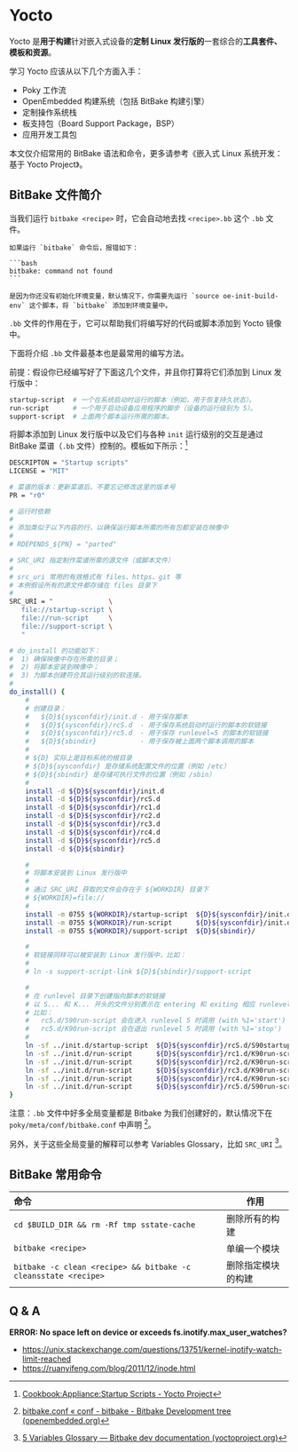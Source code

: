 # Yocto


Yocto 是**用于构建**针对嵌入式设备的**定制 Linux 发行版的**一套综合的**工具套件、模板和资源**。

学习 Yocto 应该从以下几个方面入手：

- Poky 工作流
- OpenEmbedded 构建系统（包括 BitBake 构建引擎）
- 定制操作系统栈
- 板支持包（Board Support Package，BSP）
- 应用开发工具包

本文仅介绍常用的 BitBake 语法和命令，更多请参考《嵌入式 Linux 系统开发：基于 Yocto Project》。

## BitBake 文件简介

当我们运行 `bitbake <recipe>` 时，它会自动地去找 `<recipe>.bb` 这个 `.bb` 文件。

````{note}
如果运行 `bitbake` 命令后，报错如下：

```bash
bitbake: command not found
```

是因为你还没有初始化环境变量，默认情况下，你需要先运行 `source oe-init-build-env` 这个脚本，将 `bitbake` 添加到环境变量中。
````

`.bb` 文件的作用在于，它可以帮助我们将编写好的代码或脚本添加到 Yocto 镜像中。

下面将介绍 `.bb` 文件最基本也是最常用的编写方法。

前提：假设你已经编写好了下面这几个文件，并且你打算将它们添加到 Linux 发行版中：

```bash
startup-script  # 一个在系统启动时运行的脚本（例如，用于恢复持久状态）。
run-script      # 一个用于启动设备应用程序的脚步（设备的运行级别为 5）。
support-script  # 上面两个脚本运行所需的脚本。
```

将脚本添加到 Linux 发行版中以及它们与各种 `init` 运行级别的交互是通过 BitBake 菜谱（`.bb` 文件）控制的。模板如下所示：[^ref-cite-1]

```bash
DESCRIPTON = "Startup scripts"
LICENSE = "MIT"

# 菜谱的版本：更新菜谱后，不要忘记修改这里的版本号
PR = "r0"

# 运行时依赖
#
# 添加类似于以下内容的行，以确保运行脚本所需的所有包都安装在映像中
#
# RDEPENDS_${PN} = "parted"

# SRC_URI 指定制作菜谱所需的源文件（或脚本文件）
#
# src_uri 常用的有效格式有 files、https、git 等
# 本例假设所有的源文件都存储在 files 目录下
#
SRC_URI = "              \
   file://startup-script \
   file://run-script     \
   file://support-script \
   "

# do_install 的功能如下：
#  1) 确保映像中存在所需的目录；
#  2) 将脚本安装到映像中；
#  3) 为脚本创建符合其运行级别的软连接。
#
do_install() {
    #
    # 创建目录：
    #   ${D}${sysconfdir}/init.d - 用于保存脚本
    #   ${D}${sysconfdir}/rcS.d  - 用于保存系统启动时运行的脚本的软链接
    #   ${D}${sysconfdir}/rc5.d  - 用于保存 runlevel=5 的脚本的软链接
    #   ${D}${sbindir}           - 用于保存被上面两个脚本调用的脚本
    #
    # ${D} 实际上是目标系统的根目录
    # ${D}${sysconfdir} 是存储系统配置文件的位置（例如 /etc）
    # ${D}${sbindir} 是存储可执行文件的位置（例如 /sbin）
    #
    install -d ${D}${sysconfdir}/init.d
    install -d ${D}${sysconfdir}/rcS.d
    install -d ${D}${sysconfdir}/rc1.d
    install -d ${D}${sysconfdir}/rc2.d
    install -d ${D}${sysconfdir}/rc3.d
    install -d ${D}${sysconfdir}/rc4.d
    install -d ${D}${sysconfdir}/rc5.d
    install -d ${D}${sbindir}

    #
    # 将脚本安装到 Linux 发行版中
    #
    # 通过 SRC_URI 获取的文件会存在于 ${WORKDIR} 目录下
    # ${WORKDIR}=file://
    #
    install -m 0755 ${WORKDIR}/startup-script  ${D}${sysconfdir}/init.d/
    install -m 0755 ${WORKDIR}/run-script      ${D}${sysconfdir}/init.d/
    install -m 0755 ${WORKDIR}/support-script  ${D}${sbindir}/

    #
    # 软链接同样可以被安装到 Linux 发行版中，比如：
    #
    # ln -s support-script-link ${D}${sbindir}/support-script

    #
    # 在 runlevel 目录下创建指向脚本的软链接
    # 以 S... 和 K... 开头的文件分别表示在 entering 和 exiting 相应 runlevel 时会被调用的脚本
    # 比如：
    #   rc5.d/S90run-script 会在进入 runlevel 5 时调用 (with %1='start')
    #   rc5.d/K90run-script 会在退出 runlevel 5 时调用 (with %1='stop')
    #
    ln -sf ../init.d/startup-script  ${D}${sysconfdir}/rcS.d/S90startup-script
    ln -sf ../init.d/run-script      ${D}${sysconfdir}/rc1.d/K90run-script
    ln -sf ../init.d/run-script      ${D}${sysconfdir}/rc2.d/K90run-script
    ln -sf ../init.d/run-script      ${D}${sysconfdir}/rc3.d/K90run-script
    ln -sf ../init.d/run-script      ${D}${sysconfdir}/rc4.d/K90run-script
    ln -sf ../init.d/run-script      ${D}${sysconfdir}/rc5.d/S90run-script
}
```

注意：`.bb` 文件中好多全局变量都是 Bitbake 为我们创建好的，默认情况下在 `poky/meta/conf/bitbake.conf` 中声明 [^ref-cite-2]。

另外，关于这些全局变量的解释可以参考 Variables Glossary，比如 `SRC_URI` [^ref-cite-3]。

## BitBake 常用命令

| 命令                                                         | 作用               |
| :----------------------------------------------------------- | ------------------ |
| `cd $BUILD_DIR && rm -Rf tmp sstate-cache`                   | 删除所有的构建     |
| `bitbake <recipe>`                                           | 单编一个模块       |
| `bitbake -c clean <recipe> && bitbake -c cleansstate <recipe>` | 删除指定模块的构建 |

## Q & A

**ERROR: No space left on device or exceeds fs.inotify.max_user_watches?**

- <https://unix.stackexchange.com/questions/13751/kernel-inotify-watch-limit-reached>
- <https://ruanyifeng.com/blog/2011/12/inode.html>

[^ref-cite-1]: [Cookbook:Appliance:Startup Scripts - Yocto Project](https://wiki.yoctoproject.org/wiki/Cookbook:Appliance:Startup_Scripts)
[^ref-cite-2]: [bitbake.conf « conf - bitbake - Bitbake Development tree (openembedded.org)](https://git.openembedded.org/bitbake/tree/conf/bitbake.conf)
[^ref-cite-3]: [5 Variables Glossary — Bitbake dev documentation (yoctoproject.org)](https://docs.yoctoproject.org/bitbake/2.6/bitbake-user-manual/bitbake-user-manual-ref-variables.html#term-SRC_URI)
